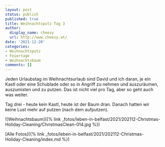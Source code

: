 ```yaml
---
layout: post
status: publish
published: true
title: Weihnachtsputz Tag 3
author:
  display_name: cheesy
  url: http://www.cheesy.at/
date: '2021-12-20'
categories:
- Weihnachtsputz
- Feiertage
- Weihnachtsbaum
comments: []
---
```


Jeden Urlaubstag im Weihnachtsurlaub sind David und ich daran, je ein Kastl oder eine Schublade oder so in Angriff zu nehmen und auszuräumen, auszumisten und zu putzen. Das ist nicht viel pro Tag, aber so geht auch was weiter.

Tag drei - heute kein Kastl, heute ist der Baum dran. Danach hatten wir keine Lust mehr auf putzen (nach dem aufputzen).

![Weihnachtsbaum]({% link _fotos/leben-in-belfast/2021/202112-Christmas-Holiday-Cleaning/ChristmasClean-014.jpg %})

[Alle Fotos]({% link _fotos/leben-in-belfast/2021/202112-Christmas-Holiday-Cleaning/index.md %})